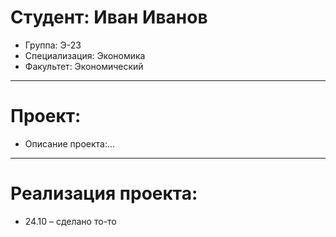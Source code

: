 # Студент: Иван Иванов
- Группа: Э-23
- Специализация: Экономика
- Факультет: Экономический
---
# Проект: 
- Описание проекта:...
---
# Реализация проекта:
- 24.10 – сделано то-то
